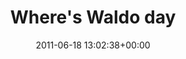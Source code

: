 ---
title:		"Where's Waldo day"
type:		"photos"
mediatype:		"upload"
location:		"Dublin, Ireland"
date:		"2011-06-18 13:02:38+00:00"
album:		"events"
filename:		"spwc-dublin-waldos.md"
series:		"outdoors"
weight: 	7
cl_public_id:		"events/spwc-dublin-waldos"
cl_version:		1497002577
prominent:	true
format:		"tiff"
bytes:		8344840
width:		2560
height:		1440
colours:
- "#BCC2D2"
- "#7F8A9C"
- "#BBC5CD"
- "#C4B2AE"
- "#121726"
- "#DF0738"
- "#8E7D7B"
- "#556684"
- "#040C1B"
- "#7E8C97"
- "#8B011A"
- "#152129"
- "#547187"
- "#312E34"
- "#041C30"
- "#D7707D"
- "#875A5C"
- "#829BC3"
- "#CFC2CC"
- "#886354"
- "#373030"
exposure_mode:		"Auto"
program:		"Aperture-priority AE"
aperture:		"6.3"
focal_length:		"11.0 mm"
iso:		"320"
shutter_speed:		"1/400"
metering:		"Multi-segment"
flash:		"Off, Did not fire"
white_balance:		"Custom"
colour_temp:		"5000"
has_crop:		"false"
orientation:		"Horizontal (normal)"
camera_model:		"NIKON D7000"
lens_info:		"11-16mm f/2.8"
artist:		"No artist info"
x_resolution:		"300"
y_resolution:		"300"
---